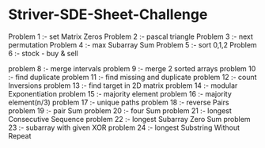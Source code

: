 # Striver-SDE-Sheet-Challenge

Problem 1 :- set Matrix Zeros
Problem 2 :- pascal triangle
Problem 3 :- next permutation
Problem 4 :- max Subarray Sum
Problem 5 :- sort 0,1,2
Problem 6 :- stock - buy & sell

problem 8 :- merge intervals
problem 9 :- merge 2 sorted arrays
problem 10 :- find duplicate
problem 11 :- find missing and duplicate
problem 12 :- count Inversions
problem 13 :- find target in 2D matrix
problem 14 :- modular Exponentiation
problem 15 :- majority element
problem 16 :- majority element(n/3)
problem 17 :- unique paths
problem 18 :- reverse Pairs
problem 19 :- pair Sum
problem 20 :- four Sum
problem 21 :- longest Consecutive Sequence
problem 22 :- longest Subarray Zero Sum
problem 23 :- subarray with given XOR
problem 24 :- longest Substring Without Repeat